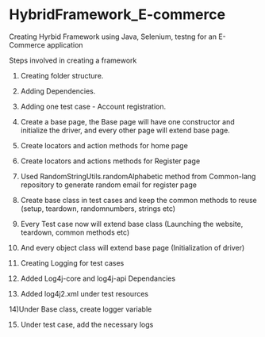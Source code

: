 # HybridFramework_E-commerce
Creating Hyrbid Framework using Java, Selenium, testng for an E-Commerce application

Steps involved in creating a framework 
 
1) Creating folder structure.

2) Adding Dependencies.

3) Adding one test case - Account registration.

4) Create a base page, the Base page will have one constructor and initialize the driver, and every other page will extend base page.

5) Create locators and action methods for home page

6) Create locators and actions methods for Register page

7) Used RandomStringUtils.randomAlphabetic method from Common-lang repository to generate random email for register page

8) Create base class in test cases and keep the common methods to reuse (setup, teardown, randomnumbers, strings etc)

9) Every Test case now will extend base class (Launching the website, teardown, common methods etc)

10) And every object class will extend base page (Initialization of driver)

11) Creating Logging for test cases

12) Added Log4j-core and log4j-api Dependancies

13) Added log4j2.xml under test resources 

14)Under Base class, create logger variable 

15) Under test case, add the necessary logs 
